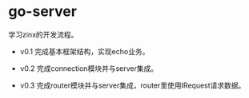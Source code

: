 # go-server

学习zinx的开发流程。

- v0.1 完成基本框架结构，实现echo业务。

- v0.2 完成connection模块并与server集成。

- v0.3 完成router模块并与server集成，router里使用IRequest请求数据。




